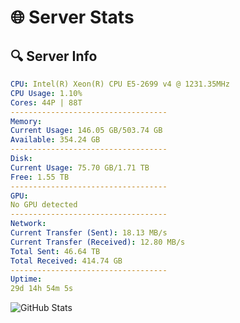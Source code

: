 # 🌐 Server Stats
## 🔍 Server Info
```yaml
CPU: Intel(R) Xeon(R) CPU E5-2699 v4 @ 1231.35MHz
CPU Usage: 1.10%
Cores: 44P | 88T
-----------------------------------
Memory:
Current Usage: 146.05 GB/503.74 GB
Available: 354.24 GB
-----------------------------------
Disk:
Current Usage: 75.70 GB/1.71 TB
Free: 1.55 TB
-----------------------------------
GPU:
No GPU detected
-----------------------------------
Network:
Current Transfer (Sent): 18.13 MB/s
Current Transfer (Received): 12.80 MB/s
Total Sent: 46.64 TB
Total Received: 414.74 GB
-----------------------------------
Uptime:
29d 14h 54m 5s
```
![GitHub Stats](https://img.shields.io/badge/Updated-2025-04-06_12:16:54-blue)
